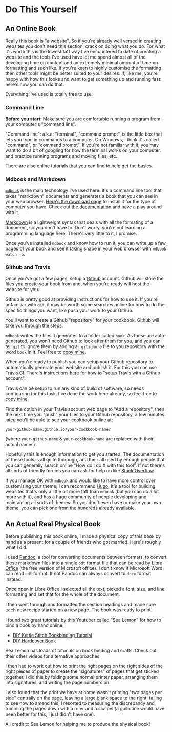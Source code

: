 # Do This Yourself

## An Online Book

Really this book is "a website".  So if you're already well versed in creating
websites you don't need this section, crack on doing what you do. For what it's
worth this is the lowest faff way I've encountered to date of creating a
website and the tools I've used have let me spend almost all of the developing
time on content and an extremely minimal amount of time on formatting and such
like. If you're keen to highly customise the formatting then other tools might
be better suited to your desires.  If, like me, you're happy with how this
looks and want to get something up and running fast: here's how you can do
that.

Everything I've used is totally free to use.

### Command Line

**Before you start**: Make sure you are comfortable running a program from
your computer's "command line".

"Command line": a.k.a: "terminal", "command prompt", is the little box that
lets you type in commands to a computer.  On Windows, I think it's called
"command", or "command prompt".  If you're not familiar with it, you may want
to do a bit of googling for how the terminal works on your computer.  and
practice running programs and moving files, etc.

There are also online tutorials that you can find to help get the basics.

### Mdbook and Markdown

[`mdbook`][mddoc] is the main technology I've used here. It's a command line
tool that takes "markdown" documents and generates a book that you can see in
your web browser. [Here's the download page][mdbin] to install it for the type
of computer you have. Check out [the documentation][mddoc] and have a play
around with it.

[Markdown][markdown] is a lightweight syntax that deals with all the formating
of a document, so you don't have to.  Don't worry, you're not learning a
programming language here.  There's very little to it, I promise.

Once you've installed `mdbook` and know how to run it, you can write up a few
pages of your book and see it taking shape in your web browser with `mdbook
watch -o`.

### Github and Travis

Once you've got a few pages, setup a [Github][github] account.  Github will
store the files you create your book from and, when you're ready will host the
website for you.

Github is pretty good at providing instructions for how to use it.  If you're
unfamiliar with `git`, it may be worth some searches online for how to do the
specific things you want, like push your work to your Github.

You'll want to create a Github "repository" for your cookbook.  Github will
take you through the steps.

`mdbook` writes the files it generates to a folder called `book`.  As these are
auto-generated, you won't need Github to look after them for you, and you can
tell `git` to ignore them by adding a `.gitignore` file to you repository with
the word `book` in it.  Feel free to [copy mine][mygitignore].

When you're ready to publish you can setup your Github repository to
automatically generate your website and publish it.  For this you can use
[Travis CI][travis].  There's instructions [here][travisgithub] for how to
"setup Travis with a Github account".

Travis can be setup to run any kind of build of software, so needs configuring
for this task.  I've done the work here already, so feel free to [copy
mine][mytravis].

Find the option in your Travis account web page to "Add a repository", then the
next time you "push" your files to your Github repository, a few minutes later,
you'll be able to see your cookbook online at:

```text
your-github-name.github.io/your-cookbook-name/
```

(where `your-github-name` & `your-cookbook-name` are replaced with their actual
names)

Hopefully this is enough information to get you started.  The documentation of
these tools is all quite thorough, and their all used by enough people that you
can generally search online "How do I do X with this tool".  If not there's all
sorts of friendly forums you can ask for help on like [Stack Overflow][so].

If you manage OK with `mdbook` and would like to have more control over
customising your theme, I can recommend [Hugo][hugo].  It's a tool for building
websites that's only a little bit more faff than `mdbook` (but you can do a lot
more with it), and has a huge community of people developing and maintaining
all sorts of themes.  So you don't even have to make your own theme, you can
pick one from the hundreds already available.

[so]: https://stackoverflow.com/
[travisgithub]: https://docs.travis-ci.com/user/tutorial/#to-get-started-with-travis-ci-using-github
[travis]: https://travis-ci.org/
[github]: https://github.com/
[mddoc]: https://rust-lang.github.io/mdBook/index.html
[mdgit]: https://github.com/rust-lang/mdBook
[mdbin]: https://github.com/rust-lang/mdBook/releases
[hugo]: https://gohugo.io/
[markdown]: https://learnxinyminutes.com/docs/markdown/
[mygithub]: https://github.com/tarquin-the-brave/not-a-v-word-cookbook
[mytravis]: https://github.com/tarquin-the-brave/not-a-v-word-cookbook/blob/master/.travis.yml
[mygitignore]: https://github.com/tarquin-the-brave/not-a-v-word-cookbook/blob/master/.gitignore

## An Actual Real Physical Book

Before publishing this book online, I made a physical copy of this book by hand
as a present for a couple of friends who got married.  Here's roughly what I
did.

I used [Pandoc][pandoc], a tool for converting documents between formats, to
convert these markdown files into a single `odt` format file that can be read
by [Libre Office][lo] (the free version of Microsoft office).  I don't know if
Microsoft Word can read `odt` format.  If not Pandoc can always convert to
`docx` format instead.

Once open in Libre Office I selected all the text, picked a font, size, and
line formatting and set that for the whole of the document.

I then went through and formatted the section headings and made sure each new
recipe started on a new page. The book was ready to print.

I found two great tutorials by this Youtuber called "Sea Lemon" for how to bind
a book by hand online:

- [DIY Kettle Stitch Bookbinding Tutorial](https://www.youtube.com/watch?v=9O4kFTOEh6k)
- [DIY Hardcover Book](https://www.youtube.com/watch?v=Av\_rU-yOPd4)

Sea Lemon has loads of tutorials on book binding and crafts.  Check out their
other videos for alternative approaches.

I then had to work out how to print the right pages on the right sides of the
right pieces of paper to create the "signatures" of pages that get sticked
together.  I did this by folding some normal printer paper, arranging them into
signatures, and writing the page numbers on.

I also found that the print we have at home wasn't printing "two pages per
side" centrally on the page, leaving a large blank space to the right. failing
to see how to amend this, I resorted to measuring the discrepancy and trimming
the pages down with a ruler and a scalpel (a guillotine would have been better
for this, I just didn't have one).

All credit to Sea Lemon for helping me to produce the physical book!

[lo]: https://www.libreoffice.org/
[pandoc]: https://pandoc.org/

